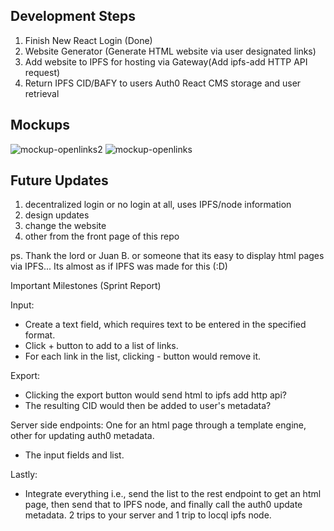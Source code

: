 
## Development Steps

1. Finish New React Login (Done)
2. Website Generator (Generate HTML website via user designated links)
3. Add website to IPFS for hosting via Gateway(Add ipfs-add HTTP API request)
4. Return IPFS CID/BAFY to users Auth0 React CMS storage and user retrieval 

## Mockups

![mockup-openlinks2](https://user-images.githubusercontent.com/30084404/166916200-287246a8-cf53-438a-814a-b4416be0f405.png)
![mockup-openlinks](https://user-images.githubusercontent.com/30084404/166916203-3128f76c-a75a-47dd-9b87-05b2b3adf7a9.png)

## Future Updates 

1. decentralized login or no login at all, uses IPFS/node information
2. design updates
3. change the website
4. other from the front page of this repo


ps. Thank the lord or Juan B. or someone that its easy to display html pages via IPFS... Its almost as if IPFS was made for this (:D)

Important Milestones (Sprint Report)

Input:

- Create a text field, which requires text to be entered in the specified format.
- Click + button to add to a list of links.
- For each link in the list, clicking - button would remove it.

Export:
- Clicking the export button would send html to ipfs add http api?
- The resulting CID would then be added to user's metadata?

Server side endpoints: One for an html page through a template engine, other for updating auth0 metadata.
- The input fields and list.

Lastly:
- Integrate everything i.e., send the list to the rest endpoint to get an html page, then send that to IPFS node, and finally call the auth0 update metadata. 2 trips to your server and 1 trip to locql ipfs node.
